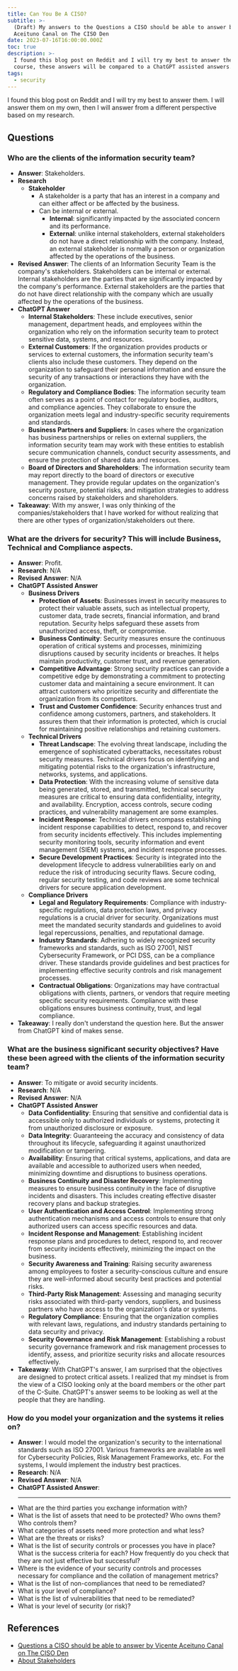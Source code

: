 ```yaml
---
title: Can You Be A CISO?
subtitle: >-
  (Draft) My answers to the Questions a CISO should be able to answer by Vicente
  Aceituno Canal on The CISO Den
date: 2023-07-16T16:00:00.000Z
toc: true
description: >-
  I found this blog post on Reddit and I will try my best to answer them. Of
  course, these answers will be compared to a ChatGPT assisted answers.
tags:
  - security
---
```


I found this blog post on Reddit and I will try my best to answer them. I will answer them on my own, then I will answer from a different perspective based on my research.

## Questions

### Who are the clients of the information security team?

* **Answer**: Stakeholders.
* **Research**
  * **Stakeholder**
    * A stakeholder is a party that has an interest in a company and can either affect or be affected by the business.
    * Can be internal or external.
      * **Internal**: significantly impacted by the associated concern and its performance.
      * **External**: unlike internal stakeholders, external stakeholders do not have a direct relationship with the
        company. Instead, an external stakeholder is normally a person or organization affected by the operations of the business.
* **Revised Answer**: The clients of an Information Security Team is the company's stakeholders. Stakeholders can be internal or external. Internal stakeholders are the parties that are significantly impacted by the company's performance. External stakeholders are the parties that do not have direct relationship with the company which are usually affected by the operations of the business.
* **ChatGPT Answer**
  * **Internal Stakeholders**: These include executives, senior management, department heads, and employees within the organization who rely on the information security team to protect sensitive data, systems, and resources.
  * **External Customers**: If the organization provides products or services to external customers, the information security team's clients also include these customers. They depend on the organization to safeguard their personal information and ensure the security of any transactions or interactions they have with the organization.
  * **Regulatory and Compliance Bodies**: The information security team often serves as a point of contact for regulatory bodies, auditors, and compliance agencies. They collaborate to ensure the organization meets legal and industry-specific security requirements and standards.
  * **Business Partners and Suppliers**: In cases where the organization has business partnerships or relies on external suppliers, the information security team may work with these entities to establish secure communication channels, conduct security assessments, and ensure the protection of shared data and resources.
  * **Board of Directors and Shareholders**: The information security team may report directly to the board of directors or executive management. They provide regular updates on the organization's security posture, potential risks, and mitigation strategies to address concerns raised by stakeholders and shareholders.
* **Takeaway**: With my answer, I was only thinking of the companies/stakeholders that I have worked for without realizing that there are other types of organization/stakeholders out there.

### What are the drivers for security? This will include Business, Technical and Compliance aspects.

* **Answer**: Profit.
* **Research**: N/A
* **Revised Answer**: N/A
* **ChatGPT Assisted Answer**
  * **Business Drivers**
    * **Protection of Assets**: Businesses invest in security measures to protect their valuable assets, such as intellectual property, customer data, trade secrets, financial information, and brand reputation. Security helps safeguard these assets from unauthorized access, theft, or compromise.
    * **Business Continuity**: Security measures ensure the continuous operation of critical systems and processes, minimizing disruptions caused by security incidents or breaches. It helps maintain productivity, customer trust, and revenue generation.
    * **Competitive Advantage**: Strong security practices can provide a competitive edge by demonstrating a commitment to protecting customer data and maintaining a secure environment. It can attract customers who prioritize security and differentiate the organization from its competitors.
    * **Trust and Customer Confidence**: Security enhances trust and confidence among customers, partners, and stakeholders. It assures them that their information is protected, which is crucial for maintaining positive relationships and retaining customers.
  * **Technical Drivers**
    * **Threat Landscape**: The evolving threat landscape, including the emergence of sophisticated cyberattacks, necessitates robust security measures. Technical drivers focus on identifying and mitigating potential risks to the organization's infrastructure, networks, systems, and applications.
    * **Data Protection**: With the increasing volume of sensitive data being generated, stored, and transmitted, technical security measures are critical to ensuring data confidentiality, integrity, and availability. Encryption, access controls, secure coding practices, and vulnerability management are some examples.
    * **Incident Response**: Technical drivers encompass establishing incident response capabilities to detect, respond to, and recover from security incidents effectively. This includes implementing security monitoring tools, security information and event management (SIEM) systems, and incident response processes.
    * **Secure Development Practices**: Security is integrated into the development lifecycle to address vulnerabilities early on and reduce the risk of introducing security flaws. Secure coding, regular security testing, and code reviews are some technical drivers for secure application development.
  * **Compliance Drivers**
    * **Legal and Regulatory Requirements**: Compliance with industry-specific regulations, data protection laws, and privacy regulations is a crucial driver for security. Organizations must meet the mandated security standards and guidelines to avoid legal repercussions, penalties, and reputational damage.
    * **Industry Standards**: Adhering to widely recognized security frameworks and standards, such as ISO 27001, NIST Cybersecurity Framework, or PCI DSS, can be a compliance driver. These standards provide guidelines and best practices for implementing effective security controls and risk management processes.
    * **Contractual Obligations**: Organizations may have contractual obligations with clients, partners, or vendors that require meeting specific security requirements. Compliance with these obligations ensures business continuity, trust, and legal compliance.
* **Takeaway**: I really don't understand the question here. But the answer from ChatGPT kind of makes sense.

### What are the business significant security objectives? Have these been agreed with the clients of the information security team?

* **Answer**: To mitigate or avoid security incidents.
* **Research**: N/A
* **Revised Answer**: N/A
* **ChatGPT Assisted Answer**
  * **Data Confidentiality**: Ensuring that sensitive and confidential data is accessible only to authorized individuals or systems, protecting it from unauthorized disclosure or exposure.
  * **Data Integrity**: Guaranteeing the accuracy and consistency of data throughout its lifecycle, safeguarding it against unauthorized modification or tampering.
  * **Availability**: Ensuring that critical systems, applications, and data are available and accessible to authorized users when needed, minimizing downtime and disruptions to business operations.
  * **Business Continuity and Disaster Recovery**: Implementing measures to ensure business continuity in the face of disruptive incidents and disasters. This includes creating effective disaster recovery plans and backup strategies.
  * **User Authentication and Access Control**: Implementing strong authentication mechanisms and access controls to ensure that only authorized users can access specific resources and data.
  * **Incident Response and Management**: Establishing incident response plans and procedures to detect, respond to, and recover from security incidents effectively, minimizing the impact on the business.
  * **Security Awareness and Training**: Raising security awareness among employees to foster a security-conscious culture and ensure they are well-informed about security best practices and potential risks.
  * **Third-Party Risk Management**: Assessing and managing security risks associated with third-party vendors, suppliers, and business partners who have access to the organization's data or systems.
  * **Regulatory Compliance**: Ensuring that the organization complies with relevant laws, regulations, and industry standards pertaining to data security and privacy.
  * **Security Governance and Risk Management**: Establishing a robust security governance framework and risk management processes to identify, assess, and prioritize security risks and allocate resources effectively.
* **Takeaway**: With ChatGPT's answer, I am surprised that the objectives are designed to protect critical assets. I realized that my mindset is from the view of a CISO looking only at the board members or the other part of the C-Suite. ChatGPT's answer seems to be looking as well at the people that they are handling.

### How do you model your organization and the systems it relies on?

* **Answer**: I would model the organization's security to the international standards such as ISO 27001. Various frameworks are available as well for Cybersecurity Policies, Risk Management Frameworks, etc. For the systems, I would implement the industry best practices.
* **Research**: N/A
* **Revised Answer**: N/A
* **ChatGPT Assisted Answer**:
  * ****
* What are the third parties you exchange information with?
* What is the list of assets that need to be protected? Who owns them? Who controls them?
* What categories of assets need more protection and what less?
* What are the threats or risks?
* What
  is the list of security controls or processes you have in place? What
  is the success criteria for each? How frequently do you check that they
  are not just effective but successful?
* Where is the evidence of your security controls and processes necessary for compliance and the collation of management metrics?
* What is the list of non-compliances that need to be remediated?
* What is your level of compliance?
* What is the list of vulnerabilities that need to be remediated?
* What is your level of security (or risk)?

## References

* [Questions a CISO should be able to answer by Vicente Aceituno Canal on The CISO Den](https://medium.com/the-ciso-den/questions-a-ciso-should-be-able-to-answer-87cdc681f746)
* [About Stakeholders](https://www.investopedia.com/terms/s/stakeholder.asp)
